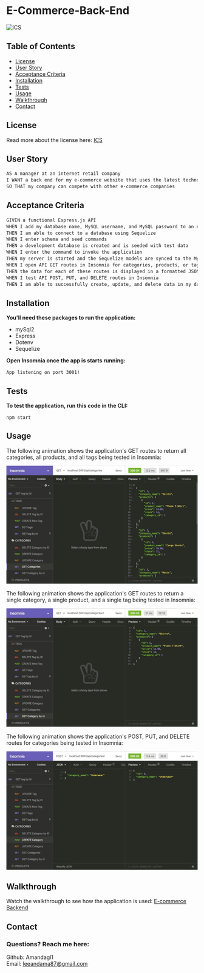 # E-Commerce-Back-End

![ICS](https://img.shields.io/badge/license-ICS-orange)

## Table of Contents
- [License](#license)
- [User Story](#user-story)
- [Acceptance Criteria](#acceptance-criteria)
- [Installation](#installation)
- [Tests](#tests)
- [Usage](#usage)
- [Walkthrough](#walkthrough)
- [Contact](#contact)


## License
Read more about the license here: [ICS](https://choosealicense.com/licenses/isc/)

## User Story

```md
AS A manager at an internet retail company
I WANT a back end for my e-commerce website that uses the latest technologies
SO THAT my company can compete with other e-commerce companies
```

## Acceptance Criteria

```md
GIVEN a functional Express.js API
WHEN I add my database name, MySQL username, and MySQL password to an environment variable file
THEN I am able to connect to a database using Sequelize
WHEN I enter schema and seed commands
THEN a development database is created and is seeded with test data
WHEN I enter the command to invoke the application
THEN my server is started and the Sequelize models are synced to the MySQL database
WHEN I open API GET routes in Insomnia for categories, products, or tags
THEN the data for each of these routes is displayed in a formatted JSON
WHEN I test API POST, PUT, and DELETE routes in Insomnia
THEN I am able to successfully create, update, and delete data in my database
```

## Installation

**You'll need these packages to run the application:**
- mySql2
- Express
- Dotenv
- Sequelize

**Open Insomnia once the app is starts running:**
```
App listening on port 3001!
```

## Tests
**To test the application, run this code in the CLI:**
```
npm start
```

## Usage
The following animation shows the application's GET routes to return all categories, all products, and all tags being tested in Insomnia:

![In Insomnia, the user tests “GET tags,” “GET Categories,” and “GET All Products.”.](./assets/get-all.gif)

The following animation shows the application's GET routes to return a single category, a single product, and a single tag being tested in Insomnia:

![In Insomnia, the user tests “GET tag by id,” “GET Category by ID,” and “GET One Product.”](./assets/get-one.gif)

The following animation shows the application's POST, PUT, and DELETE routes for categories being tested in Insomnia:

![In Insomnia, the user tests “DELETE Category by ID,” “CREATE Category,” and “UPDATE Category.”](./assets/create-update-delete.gif)

## Walkthrough
Watch the walkthrough to see how the application is used: <ins>[E-commerce Backend](assets/walkthrough-e-commerce-backend-.webm)<ins>

## Contact

### Questions? Reach me here:  
Github: Amandagl1  
Email: leeandama87@gmail.com